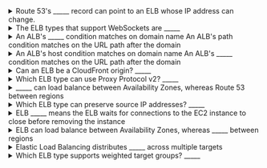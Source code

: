 <details>
	<summary>
		Route 53's _____ record can point to an ELB whose IP address can change.
	</summary>
		ALIAS
</details>

<details>
	<summary>
		The ELB types that support WebSockets are _____
	</summary>
		ALB and NLB
</details>

<details>
	<summary>
		An ALB's _____ condition matches on domain name An ALB's path condition matches on the URL path after the domain
	</summary>
		host
</details>

<details>
	<summary>
		An ALB's host condition matches on domain name An ALB's _____ condition matches on the URL path after the domain
	</summary>
		path
</details>

<details>
	<summary>
		Can an ELB be a CloudFront origin? _____
	</summary>
		Yes
</details>

<details>
	<summary>
		Which ELB type can use Proxy Protocol v2? _____
	</summary>
		Network Load Balancer
</details>

<details>
	<summary>
		_____ can load balance between Availability Zones, whereas Route 53 between regions
	</summary>
		ELB
</details>

<details>
	<summary>
		Which ELB type can preserve source IP addresses? _____
	</summary>
		Network Load Balancer
</details>

<details>
	<summary>
		ELB _____ means the ELB waits for connections to the EC2 instance to close before removing the instance
	</summary>
		connection draining
</details>

<details>
	<summary>
		ELB can load balance between Availability Zones, whereas _____ between regions
	</summary>
		Route 53
</details>

<details>
	<summary>
		Elastic Load Balancing distributes _____ across multiple targets
	</summary>
		incoming traffic
</details>

<details>
	<summary>
		Which ELB type supports weighted target groups? _____
	</summary>
		ALB
</details>

